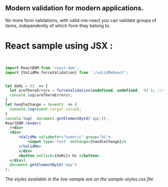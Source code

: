 [Valid-Me-React]: http://i.imgur.com/Afhv7ao.png "Valid-Me-React"

## Modern validation for modern applications.

No more form validations, with valid-me-react you can validate groups of items, independently of which form they belong to.

# React sample using JSX :

```jsx


import ReactDOM from 'react-dom';
import {ValidMe,forceValidation} from './validMeReact';


let doHi = ()  => {
  let areThereErrors = forceValidation(undefined, undefined, 'hi'); //validate elements belonging to group hi
  console.log(areThereErrors);
}
let handleChange = (event)  => {
  console.log(event.target.value);
}
console.log(  document.getElementById('app'));
ReactDOM.render(
  (<div>
  <div>
      <ValidMe validmefor="numeric" group="hi">
          <input type='text' onChange={handleChange}/>
      </ValidMe>
      </div>
      <button onClick={doHi}> Hi </button>
  </div>),
  document.getElementById('app')
);

```

*The styles available in the live-sample are on the sample-styles.css file*
